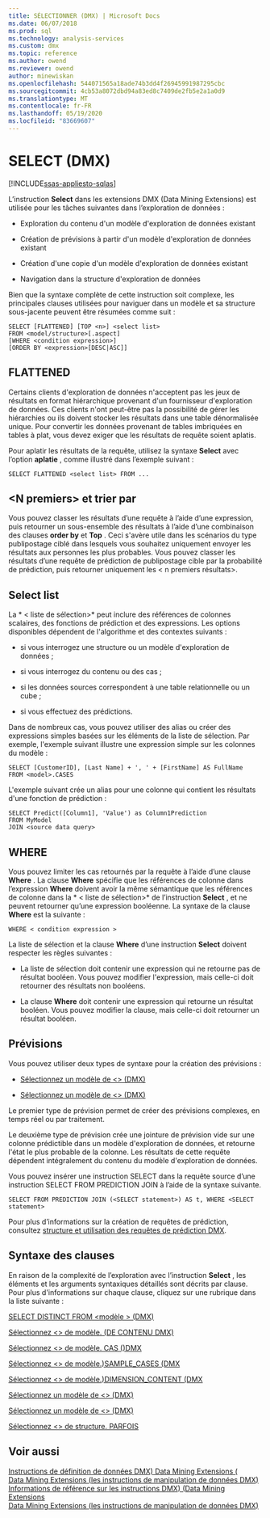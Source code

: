 ```yaml
---
title: SÉLECTIONNER (DMX) | Microsoft Docs
ms.date: 06/07/2018
ms.prod: sql
ms.technology: analysis-services
ms.custom: dmx
ms.topic: reference
ms.author: owend
ms.reviewer: owend
author: minewiskan
ms.openlocfilehash: 544071565a18ade74b3dd4f26945991987295cbc
ms.sourcegitcommit: 4cb53a8072dbd94a83ed8c7409de2fb5e2a1a0d9
ms.translationtype: MT
ms.contentlocale: fr-FR
ms.lasthandoff: 05/19/2020
ms.locfileid: "83669607"
---
```

# <a name="select-dmx"></a>SELECT (DMX)
[!INCLUDE[ssas-appliesto-sqlas](../includes/ssas-appliesto-sqlas.md)]

  L’instruction **Select** dans les extensions DMX (Data Mining Extensions) est utilisée pour les tâches suivantes dans l’exploration de données :  
  
-   Exploration du contenu d'un modèle d'exploration de données existant  
  
-   Création de prévisions à partir d'un modèle d'exploration de données existant  
  
-   Création d'une copie d'un modèle d'exploration de données existant  
  
-   Navigation dans la structure d'exploration de données  
  
 Bien que la syntaxe complète de cette instruction soit complexe, les principales clauses utilisées pour naviguer dans un modèle et sa structure sous-jacente peuvent être résumées comme suit :  
  
```  
SELECT [FLATTENED] [TOP <n>] <select list>  
FROM <model/structure>[.aspect]  
[WHERE <condition expression>]  
[ORDER BY <expression>[DESC|ASC]]  
```  
  
## <a name="flattened"></a>FLATTENED  
 Certains clients d'exploration de données n'acceptent pas les jeux de résultats en format hiérarchique provenant d'un fournisseur d'exploration de données. Ces clients n'ont peut-être pas la possibilité de gérer les hiérarchies ou ils doivent stocker les résultats dans une table dénormalisée unique. Pour convertir les données provenant de tables imbriquées en tables à plat, vous devez exiger que les résultats de requête soient aplatis.  
  
 Pour aplatir les résultats de la requête, utilisez la syntaxe **Select** avec l’option **aplatie** , comme illustré dans l’exemple suivant :  
  
```  
SELECT FLATTENED <select list> FROM ...  
```  
  
## <a name="top-n-and-order-by"></a>\<N premiers> et trier par  
 Vous pouvez classer les résultats d’une requête à l’aide d’une expression, puis retourner un sous-ensemble des résultats à l’aide d’une combinaison des clauses **order by** et **Top** . Ceci s'avère utile dans les scénarios du type publipostage ciblé dans lesquels vous souhaitez uniquement envoyer les résultats aux personnes les plus probables. Vous pouvez classer les résultats d’une requête de prédiction de publipostage cible par la probabilité de prédiction, puis retourner uniquement les \< n premiers résultats>.  
  
## <a name="select-list"></a>Select list  
 La * \< liste de sélection>* peut inclure des références de colonnes scalaires, des fonctions de prédiction et des expressions. Les options disponibles dépendent de l'algorithme et des contextes suivants :  
  
-   si vous interrogez une structure ou un modèle d'exploration de données ;  
  
-   si vous interrogez du contenu ou des cas ;  
  
-   si les données sources correspondent à une table relationnelle ou un cube ;  
  
-   si vous effectuez des prédictions.  
  
 Dans de nombreux cas, vous pouvez utiliser des alias ou créer des expressions simples basées sur les éléments de la liste de sélection. Par exemple, l'exemple suivant illustre une expression simple sur les colonnes du modèle :  
  
```  
SELECT [CustomerID], [Last Name] + ', ' + [FirstName] AS FullName  
FROM <model>.CASES  
```  
  
 L'exemple suivant crée un alias pour une colonne qui contient les résultats d'une fonction de prédiction :  
  
```  
SELECT Predict([Column1], 'Value') as Column1Prediction  
FROM MyModel  
JOIN <source data query>  
```  
  
## <a name="where"></a>WHERE  
 Vous pouvez limiter les cas retournés par la requête à l’aide d’une clause **Where** . La clause **Where** spécifie que les références de colonne dans l’expression **Where** doivent avoir la même sémantique que les références de colonne dans la * \< liste de sélection>* de l’instruction **Select** , et ne peuvent retourner qu’une expression booléenne. La syntaxe de la clause **Where** est la suivante :  
  
```  
WHERE < condition expression >  
```  
  
 La liste de sélection et la clause **Where** d’une instruction **Select** doivent respecter les règles suivantes :  
  
-   La liste de sélection doit contenir une expression qui ne retourne pas de résultat booléen. Vous pouvez modifier l'expression, mais celle-ci doit retourner des résultats non booléens.  
  
-   La clause **Where** doit contenir une expression qui retourne un résultat booléen. Vous pouvez modifier la clause, mais celle-ci doit retourner un résultat booléen.  
  
## <a name="predictions"></a>Prévisions  
 Vous pouvez utiliser deux types de syntaxe pour la création des prévisions :  
  
-   [Sélectionnez un modèle de &#60;&#62; &#40;DMX&#41;](../dmx/select-from-model-prediction-join-dmx.md)  
  
-   [Sélectionnez un modèle de &#60;&#62; &#40;DMX&#41;](../dmx/select-from-model-dmx.md)  
  
 Le premier type de prévision permet de créer des prévisions complexes, en temps réel ou par traitement.  
  
 Le deuxième type de prévision crée une jointure de prévision vide sur une colonne prédictible dans un modèle d'exploration de données, et retourne l'état le plus probable de la colonne. Les résultats de cette requête dépendent intégralement du contenu du modèle d'exploration de données.  
  
 Vous pouvez insérer une instruction SELECT dans la requête source d’une instruction SELECT FROM PREDICTION JOIN à l’aide de la syntaxe suivante.  
  
```  
SELECT FROM PREDICTION JOIN (<SELECT statement>) AS t, WHERE <SELECT statement>  
```  
  
 Pour plus d’informations sur la création de requêtes de prédiction, consultez [structure et utilisation des requêtes de prédiction DMX](../dmx/structure-and-usage-of-dmx-prediction-queries.md).  
  
## <a name="clause-syntax"></a>Syntaxe des clauses  
 En raison de la complexité de l’exploration avec l’instruction **Select** , les éléments et les arguments syntaxiques détaillés sont décrits par clause. Pour plus d'informations sur chaque clause, cliquez sur une rubrique dans la liste suivante :  
  
 [SELECT DISTINCT FROM &#60;modèle &#62; &#40;DMX&#41;](../dmx/select-distinct-from-model-dmx.md)  
  
 [Sélectionnez &#60;&#62; de modèle. &#40;DE CONTENU DMX&#41;](../dmx/select-from-model-content-dmx.md)  
  
 [Sélectionnez &#60;&#62; de modèle. CAS &#40;&#41;DMX](../dmx/select-from-model-cases-dmx.md)  
  
 [Sélectionnez &#60;&#62; de modèle.&#41;SAMPLE_CASES &#40;DMX](../dmx/select-from-model-sample-cases-dmx.md)  
  
 [Sélectionnez &#60;&#62; de modèle.&#41;DIMENSION_CONTENT &#40;DMX](../dmx/select-from-model-dimension-content-dmx.md)  
  
 [Sélectionnez un modèle de &#60;&#62; &#40;DMX&#41;](../dmx/select-from-model-prediction-join-dmx.md)  
  
 [Sélectionnez un modèle de &#60;&#62; &#40;DMX&#41;](../dmx/select-from-model-dmx.md)  
  
 [Sélectionnez &#60;&#62; de structure. PARFOIS](../dmx/select-from-structure-cases.md)  
  
## <a name="see-also"></a>Voir aussi  
 [Instructions de définition de données DMX&#41; Data Mining Extensions &#40;](../dmx/dmx-statements-data-definition.md)   
 [Data Mining Extensions &#40;les instructions de manipulation de données DMX&#41;](../dmx/dmx-statements-data-manipulation.md)   
 [Informations de référence sur les instructions DMX&#41; &#40;Data Mining Extensions](../dmx/data-mining-extensions-dmx-statements.md)   
 [Data Mining Extensions &#40;les instructions de manipulation de données DMX&#41;](../dmx/dmx-statements-data-manipulation.md)  
  
  
